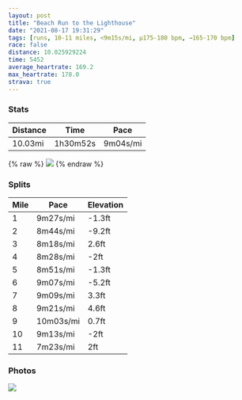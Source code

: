 ```yaml
---
layout: post
title: "Beach Run to the Lighthouse"
date: "2021-08-17 19:31:29"
tags: [runs, 10-11 miles, <9m15s/mi, μ175-180 bpm, →165-170 bpm]
race: false
distance: 10.025929224
time: 5452
average_heartrate: 169.2
max_heartrate: 178.0
strava: true
---
```


### Stats

| Distance | Time | Pace |
|----------|------|------|
|10.03mi|1h30m52s|9m04s/mi|

{% raw %}
<img src='https://maps.googleapis.com/maps/api/staticmap?maptype=roadmap&path=enc:mjbwFjwk}LGCASDK\WxA_@XQxAk@z@c@`@K|@AL@`@RRlAFv@P~A\lBH|@NnAn@lDJt@R~@T|A`A`GTnBj@dDNxAZtBHt@tBbORbCJl@Pt@PlBNx@T~BP|@Dx@b@vD@`@NfAHbAPtANhBH^RnBHdAP`BBh@ThB\hBTdCnAtJTzBn@nF|@dJZnCHhAj@zEP|B\jCb@tE\bCr@~G\bCN`BnBnMPjBx@jFLhAv@zDNvAb@zBHt@rArHd@fE`ArGd@vDd@lCXdCZvBHdAx@rH^jBLjAbA`G~@tGZhB^hCH`ATdAL~@lAvGh@lD`@rBPfA?THp@TbA`AhGL`AZhBZtBbBdJVbBTdAJz@tAhHp@`Ep@dDX`Cp@dEXdCnApItAxL`@hCrBrSl@jEJzAAj@WL[\EHDBl@SJ[Ae@WaBQcB]uBs@yFW}Ca@uDMeBU{AUsBw@iGu@}EUmBkCyPSmBaAyEq@gEa@iBe@{C[wA]wBSmBa@aCc@qBe@_Da@}Ce@kCIw@}@aFw@aFk@{CS}Au@wEUaAMcA[_Ba@cDOs@Io@aAaG]mCMm@gAoJe@aDeAgJS_Ac@iDw@kEm@}E_BcJgBiMm@_EQsAMk@k@}D_@}C]sBQuBYqBk@gFYyBc@cFScAg@gF]mCqBqTe@oDQeBQcASqBOcACm@O}@MkBUmBSkAMkAKg@C}@QmCo@cGKm@o@mGCu@]yBm@iGQuAU}@YeCO{@SqBcAkGCw@MuAWkA]mCk@eDw@iGMm@SyAMm@Ek@i@aDY_CWuAGq@Kq@Uo@C_@WsA]aDWw@EEMD_A^QBc@OW?G@Y@c@NoA\_Ab@e@NICEIQcAIo@YkAJ\Np@v@pEn@~C~@`Gb@lBDh@iDlA]@e@wA[qAsAoDW_Ak@iA[_Ag@kAOm@IQCg@RUl@Uf@WTEhBq@|@S@BFRPfAp@|CFf@CHGFaCx@ACJK~@S&key=AIzaSyC1MId7bFpkLXNAaYhBSTb8jLyiSqzbDtM&size=800x800&markers=color:yellow|label:S|40.64951,-73.13798&markers=color:green|label:F|40.649760000000036,-73.13791999999992'>
{% endraw %}

### Splits

| Mile | Pace | Elevation |
|------|------|-----------|
|1|9m27s/mi|-1.3ft|
|2|8m44s/mi|-9.2ft|
|3|8m18s/mi|2.6ft|
|4|8m28s/mi|-2ft|
|5|8m51s/mi|-1.3ft|
|6|9m07s/mi|-5.2ft|
|7|9m09s/mi|3.3ft|
|8|9m21s/mi|4.6ft|
|9|10m03s/mi|0.7ft|
|10|9m13s/mi|-2ft|
|11|7m23s/mi|2ft|

### Photos
<img src='https://dgtzuqphqg23d.cloudfront.net/cpST4gPhIuUNhZzirqlyBba8VmBD1-347y5n9ygo4lQ-576x768.jpg'>
